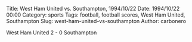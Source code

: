 Title: West Ham United vs. Southampton, 1994/10/22
Date: 1994/10/22 00:00
Category: sports
Tags: football, football scores, West Ham United, Southampton
Slug: west-ham-united-vs-southampton
Author: carbonero


West Ham United 2 - 0 Southampton
